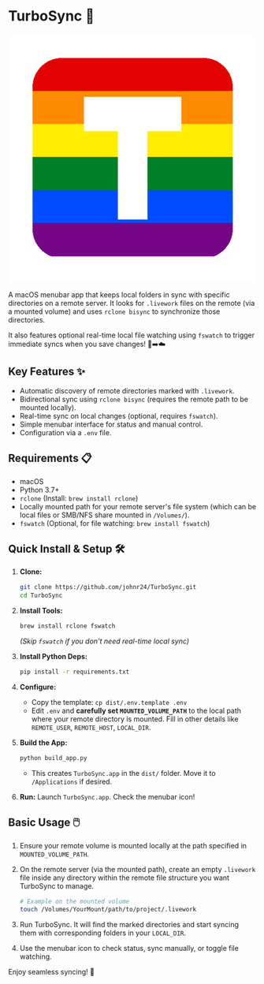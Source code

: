 # TurboSync 🚀

![the turbo link icon which is a gay pride flag with the letter T in the middle of it, the icon has rounded corners much like any other app icon](turbo_sync/icon.png)

A macOS menubar app that keeps local folders in sync with specific directories on a remote server. It looks for `.livework` files on the remote (via a mounted volume) and uses `rclone bisync` to synchronize those directories.

It also features optional real-time local file watching using `fswatch` to trigger immediate syncs when you save changes! 💾➡️☁️

## Key Features ✨

*   Automatic discovery of remote directories marked with `.livework`.
*   Bidirectional sync using `rclone bisync` (requires the remote path to be mounted locally).
*   Real-time sync on local changes (optional, requires `fswatch`).
*   Simple menubar interface for status and manual control.
*   Configuration via a `.env` file.

## Requirements 📋

*   macOS
*   Python 3.7+
*   `rclone` (Install: `brew install rclone`)
*   Locally mounted path for your remote server's file system (which can be local files or SMB/NFS share mounted in `/Volumes/`).
*   `fswatch` (Optional, for file watching: `brew install fswatch`)



## Quick Install & Setup 🛠️

1.  **Clone:**
    ```bash
    git clone https://github.com/johnr24/TurboSync.git
    cd TurboSync
    ```

2.  **Install Tools:**
    ```bash
    brew install rclone fswatch
    ```
    *(Skip `fswatch` if you don't need real-time local sync)*

3.  **Install Python Deps:**
    ```bash
    pip install -r requirements.txt
    ```

4.  **Configure:**
    *   Copy the template: `cp dist/.env.template .env`
    *   Edit `.env` and **carefully set `MOUNTED_VOLUME_PATH`** to the local path where your remote directory is mounted. Fill in other details like `REMOTE_USER`, `REMOTE_HOST`, `LOCAL_DIR`.

5.  **Build the App:**
    ```bash
    python build_app.py
    ```
    *   This creates `TurboSync.app` in the `dist/` folder. Move it to `/Applications` if desired.

6.  **Run:** Launch `TurboSync.app`. Check the menubar icon!

## Basic Usage 🖱️

1.  Ensure your remote volume is mounted locally at the path specified in `MOUNTED_VOLUME_PATH`.
2.  On the remote server (via the mounted path), create an empty `.livework` file inside any directory within the remote file structure you want TurboSync to manage.

    ```bash
    # Example on the mounted volume
    touch /Volumes/YourMount/path/to/project/.livework
    ```
3.  Run TurboSync. It will find the marked directories and start syncing them with corresponding folders in your `LOCAL_DIR`.
4.  Use the menubar icon to check status, sync manually, or toggle file watching.

Enjoy seamless syncing! 🎉

